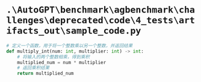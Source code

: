 # `.\AutoGPT\benchmark\agbenchmark\challenges\deprecated\code\4_tests\artifacts_out\sample_code.py`

```py
# 定义一个函数，用于将一个整数乘以另一个整数，并返回结果
def multiply_int(num: int, multiplier: int) -> int:
    # 将输入的两个整数相乘，得到乘积
    multiplied_num = num * multiplier
    # 返回乘积结果
    return multiplied_num
```